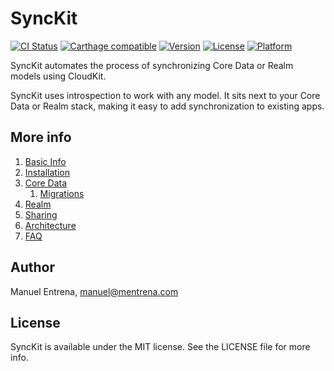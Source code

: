 # SyncKit

[![CI Status](http://img.shields.io/travis/mentrena/SyncKit.svg?style=flat)](https://travis-ci.org/mentrena/SyncKit)
[![Carthage compatible](https://img.shields.io/badge/Carthage-compatible-4BC51D.svg?style=flat)](https://github.com/Carthage/Carthage)
[![Version](https://img.shields.io/cocoapods/v/SyncKit.svg?style=flat)](http://cocoapods.org/pods/SyncKit)
[![License](https://img.shields.io/cocoapods/l/SyncKit.svg?style=flat)](http://cocoapods.org/pods/SyncKit)
[![Platform](https://img.shields.io/cocoapods/p/SyncKit.svg?style=flat)](http://cocoapods.org/pods/SyncKit)

SyncKit automates the process of synchronizing Core Data or Realm models using CloudKit.

SyncKit uses introspection to work with any model. It sits next to your Core Data or Realm stack, making it easy to add synchronization to existing apps.

## More info

1. [Basic Info](https://github.com/mentrena/SyncKit/wiki)
2. [Installation](https://github.com/mentrena/SyncKit/Installation)
3. [Core Data](https://github.com/mentrena/SyncKit/wiki/Core-Data)
    1. [Migrations](https://github.com/mentrena/SyncKit/wiki/Core-Data-migrations)
4. [Realm](https://github.com/mentrena/SyncKit/wiki/Realm)
5. [Sharing](https://github.com/mentrena/SyncKit/wiki/Sharing)
6. [Architecture](https://github.com/mentrena/SyncKit/wiki/Architecture)
7. [FAQ](https://github.com/mentrena/SyncKit/wiki/FAQ)
    

## Author

Manuel Entrena, manuel@mentrena.com

## License

SyncKit is available under the MIT license. See the LICENSE file for more info.
